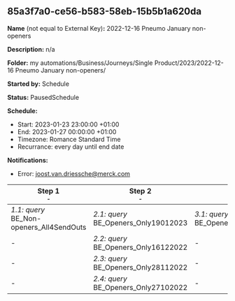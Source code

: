 ## 85a3f7a0-ce56-b583-58eb-15b5b1a620da

**Name** (not equal to External Key)**:** 2022-12-16 Pneumo January non-openers

**Description:** n/a

**Folder:** my automations/Business/Journeys/Single Product/2023/2022-12-16 Pneumo January non-openers/

**Started by:** Schedule

**Status:** PausedSchedule

**Schedule:**

* Start: 2023-01-23 23:00:00 +01:00
* End: 2023-01-27 00:00:00 +01:00
* Timezone: Romance Standard Time
* Recurrance: every day until end date

**Notifications:**

* Error: joost.van.driessche@merck.com

| Step 1<br>_<small>-</small>_ | Step 2<br>_<small>-</small>_ | Step 3<br>_<small>-</small>_ | Step 4<br>_<small>-</small>_ |
| --- | --- | --- | --- |
| _1.1: query_<br>BE_Non-openers_All4SendOuts | _2.1: query_<br>BE_Openers_Only19012023 | _3.1: query_<br>BE_Openers_Only1SendOutOf4 | _4.1: query_<br>BE_PneumoNOjourneyActu26Jan2023-Intermediate |
| - | _2.2: query_<br>BE_Openers_Only16122022 | - | - |
| - | _2.3: query_<br>BE_Openers_Only28112022 | - | - |
| - | _2.4: query_<br>BE_Openers_Only27102022 | - | - |
